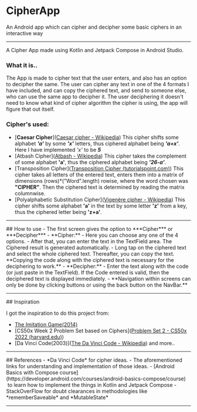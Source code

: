 # CipherApp
 An Android app which can cipher and decipher some basic ciphers in an interactive way

<hr>
A Cipher App made using Kotlin and Jetpack Compose in Android Studio.

### What it is..

The App is made to cipher text that the user enters, and also has an option to decipher the same.
The user can cipher any text in one of the 4 formats I have included, and can copy the ciphered text, and send to someone else, who can use the same app to decipher it. The user deciphering it doesn't need to know what kind of cipher algorithm the cipher is using, the app will figure that out itself.

### Cipher's used:

- [**Caesar Cipher**]([Caesar cipher - Wikipedia](https://en.wikipedia.org/wiki/Caesar_cipher))
	This cipher shifts some alphabet ***'a'*** by some ***'x'*** letters, thus ciphered alphabet being ***'a+x'***. Here I have implemented *'x'* to be ***5***
- [Atbash Cipher]([Atbash - Wikipedia](https://en.wikipedia.org/wiki/Atbash))
	This cipher takes the complement of some alphabet **'a'**, thus the ciphered alphabet being 
	***'26-a'***.
- [Transposition Cipher]([Transposition Cipher (tutorialspoint.com)](https://www.tutorialspoint.com/cryptography_with_python/cryptography_with_python_transposition_cipher.htm))
	This cipher takes all letters of the entered text, enters them into a matrix of dimensions 
	(rows)\*("Word".length) rowise, where the word chosen was **"CIPHER"**. 
	Then the ciphered text is determined by reading the matrix columnwise.
- [Polyalphabetic Substitution Cipher]([Vigenère cipher - Wikipedia](https://en.wikipedia.org/wiki/Vigen%C3%A8re_cipher))
	This cipher shifts some alphabet **'a'** in the text by some letter **'z'** from a key, thus the ciphered letter being **'z+a'**.

<hr>
## How to use
- The first screen gives the option to ***Cipher*** or ***Decipher***
- **Cipher:**
	- Here you can choose any one of the 4 options.
	- After that, you can enter the text in the TextField area.
	  The Ciphered result is generated automatically.
	- Long tap on the ciphered text and select the whole ciphered text. Thereafter, you can copy the text. 
	  **Copying the code along with the ciphered text is necessary for the deciphering to work.**
- **Decipher:** 
	- Enter the text along with the code (or just paste in the TextField). If the Code entered is valid, then the deciphered text is displayed immediately.
- **Navigation within screens can only be done by clicking buttons or using the back button on the NavBar.**

<hr>
## Inspiration

I got the inspiration to do this project from:
- [The Imitation Game(2014)](https://www.imdb.com/title/tt2084970/)
- [CS50x Week 2 Problem Set based on Ciphers]([Problem Set 2 - CS50x 2022 (harvard.edu)](https://cs50.harvard.edu/x/2022/psets/2/))
- [Da Vinci Code(2003)]([The Da Vinci Code - Wikipedia](https://en.wikipedia.org/wiki/The_Da_Vinci_Code))
and more..

<hr>
## References
- *Da Vinci Code* for cipher ideas.
- The aforementioned links for understanding and implementation of those ideas.
- [Android Basics with Compose course](https://developer.android.com/courses/android-basics-compose/course)  to learn how to implement the things in Kotlin and Jetpack Compose
- StackOverFlow for doubt clearances in methodologies like 
  *rememberSaveable* and *MutableState*
<hr>
